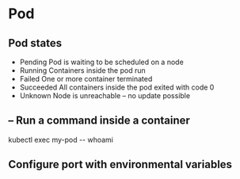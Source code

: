 # Pod

## Pod states

- Pending   Pod is waiting to be scheduled on a node
- Running   Containers inside the pod run
- Failed    One or more container terminated
- Succeeded All containers inside the pod exited with code 0
- Unknown   Node is unreachable – no update possible


## – Run a command inside a container

kubectl exec my-pod -- whoami


## Configure port with environmental variables

```yaml
```

